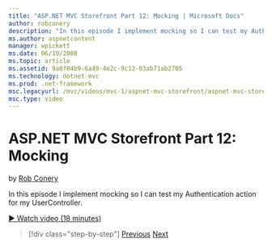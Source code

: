 ```yaml
---
title: "ASP.NET MVC Storefront Part 12: Mocking | Microsoft Docs"
author: robconery
description: "In this episode I implement mocking so I can test my Authentication action for my UserController."
ms.author: aspnetcontent
manager: wpickett
ms.date: 06/19/2008
ms.topic: article
ms.assetid: 9a0f04b9-6a49-4e2c-9c12-03ab71ab2705
ms.technology: dotnet-mvc
ms.prod: .net-framework
msc.legacyurl: /mvc/videos/mvc-1/aspnet-mvc-storefront/aspnet-mvc-storefront-part-12-mocking
msc.type: video
---
```

ASP.NET MVC Storefront Part 12: Mocking
====================
by [Rob Conery](https://github.com/robconery)

In this episode I implement mocking so I can test my Authentication action for my UserController.

[&#9654; Watch video (18 minutes)](https://channel9.msdn.com/Blogs/ASP-NET-Site-Videos/aspnet-mvc-storefront-part-12-mocking)

>[!div class="step-by-step"]
[Previous](aspnet-mvc-storefront-part-11-hooking-up-the-shopping-cart-and-using-components.md)
[Next](aspnet-mvc-storefront-part-13-dependency-injection.md)